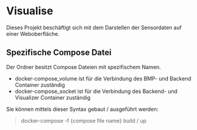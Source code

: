 # Visualise
Dieses Projekt beschäftigt sich mit dem Darstellen der Sensordaten auf einer Weboberfläche.

## Spezifische Compose Datei
Der Ordner besitzt Compose Dateien mit spezifischem Namen.

- docker-compose_volume ist für die Verbindung des BMP- und Backend Container zuständig
- docker-compose_socket ist für die Verbindung des Backend- und Visualizer Container zuständig

Sie können mittels dieser Syntax gebaut / ausgeführt werden:

> docker-compose -f {compose file name} build / up
